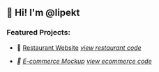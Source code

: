 ## 👋 Hi! I'm @lipekt

### Featured Projects:
- 🍔 [Restaurant Website](https://lipekt.github.io/restaurant-website) <i>[view restaurant code](https://github.com/lipekt/restaurant-website)<i>

- 🛒 [E-commerce Mockup](https://lipekt.github.io/ecommerce-mockup) [view ecommerce code](https://github.com/lipekt/ecommerce-mockup)
